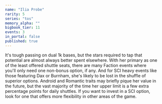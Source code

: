 ```yaml
---
name: "Ilia Probe"
rarity: 5
series: "tos"
memory_alpha: ""
bigbook_tier: 11
events: 3
in_portal: false
published: true
---
```


It's tough passing on dual 1k bases, but the stars required to tap that potential are almost always better spent elsewhere. With her primary as one of the least offered shuttle seats, there are many Faction events where you'll only need one non-bonus option, if any. And for SCI heavy events like those featuring Dax or Burnham, she's likely to be lost in the shuffle of superior options. Android and Romantic traits may briefly pique her value in the future, but the vast majority of the time her upper limit is a few extra percentage points for daily shuttles. If you want to invest in a SCI option, look for one that offers more flexibility in other areas of the game.
